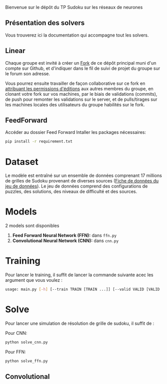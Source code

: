 Bienvenue sur le dépôt du TP Sudoku sur les réseaux de neurones

## Présentation des solvers

Vous trouverez ici la documentation qui accompagne tout les solvers.


## Linear

Chaque groupe est invité à créer un [Fork](https://docs.github.com/en/get-started/quickstart/fork-a-repo) de ce dépôt principal muni d'un compte sur Github, et d'indiquer dans le fil de suivi de projet du groupe sur le forum son adresse. 

Vous pourrez ensuite travailler de façon collaborative sur ce fork  en  [attribuant les permissions d'éditions](https://docs.github.com/en/account-and-profile/setting-up-and-managing-your-github-user-account/managing-access-to-your-personal-repositories/inviting-collaborators-to-a-personal-repository) aux autres membres du groupe, en clonant votre fork sur vos machines, par le biais de validations (commits), de push pour remonter les validations sur le server, et de pulls/tirages sur les machines locales des utilisateurs du groupe habilités sur le fork. 

## FeedForward

Accéder au dossier Feed Forward
Intaller les packages nécessaires: 

```bash
pip install -r requirement.txt
```

# Dataset

Le modèle est entraîné sur un ensemble de données comprenant 17 millions de grilles de Sudoku provenant de diverses sources ([Fiche de données du jeu de données](https://huggingface.co/datasets/Ritvik19/Sudoku-Dataset)). Le jeu de données comprend des configurations de puzzles, des solutions, des niveaux de difficulté et des sources.

# Models

2 models sont disponibles

1. **Feed Forward Neural Network (FFN):** dans `ffn.py`
2. **Convolutional Neural Network (CNN):** dans `cnn.py`

# Training


Pour lancer le training, il suffit de lancer la commande suivante acec les argument que vous voulez :

```bash
usage: main.py [-h] [--train TRAIN [TRAIN ...]] [--valid VALID [VALID ...]] [--model-load MODEL_LOAD] [--model-save MODEL_SAVE] [--model-type MODEL_TYPE][--num-delete NUM_DELETE] [--epochs EPOCHS] [--batch-size BATCH_SIZE] [--resume]
```

# Solve

Pour lancer une simulation de résolution de grille de sudoku, il suffit de :

Pour CNN:
```bash
python solve_cnn.py
```
Pour FFN:
```bash
python solve_ffn.py
```


## Convolutional

